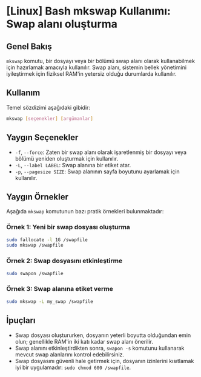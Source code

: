 # [Linux] Bash mkswap Kullanımı: Swap alanı oluşturma

## Genel Bakış
`mkswap` komutu, bir dosyayı veya bir bölümü swap alanı olarak kullanabilmek için hazırlamak amacıyla kullanılır. Swap alanı, sistemin bellek yönetimini iyileştirmek için fiziksel RAM'in yetersiz olduğu durumlarda kullanılır.

## Kullanım
Temel sözdizimi aşağıdaki gibidir:
```bash
mkswap [seçenekler] [argümanlar]
```

## Yaygın Seçenekler
- `-f`, `--force`: Zaten bir swap alanı olarak işaretlenmiş bir dosyayı veya bölümü yeniden oluşturmak için kullanılır.
- `-L`, `--label LABEL`: Swap alanına bir etiket atar.
- `-p`, `--pagesize SIZE`: Swap alanının sayfa boyutunu ayarlamak için kullanılır.

## Yaygın Örnekler
Aşağıda `mkswap` komutunun bazı pratik örnekleri bulunmaktadır:

### Örnek 1: Yeni bir swap dosyası oluşturma
```bash
sudo fallocate -l 1G /swapfile
sudo mkswap /swapfile
```

### Örnek 2: Swap dosyasını etkinleştirme
```bash
sudo swapon /swapfile
```

### Örnek 3: Swap alanına etiket verme
```bash
sudo mkswap -L my_swap /swapfile
```

## İpuçları
- Swap dosyası oluştururken, dosyanın yeterli boyutta olduğundan emin olun; genellikle RAM'in iki katı kadar swap alanı önerilir.
- Swap alanını etkinleştirdikten sonra, `swapon -s` komutunu kullanarak mevcut swap alanlarını kontrol edebilirsiniz.
- Swap dosyasını güvenli hale getirmek için, dosyanın izinlerini kısıtlamak iyi bir uygulamadır: `sudo chmod 600 /swapfile`.